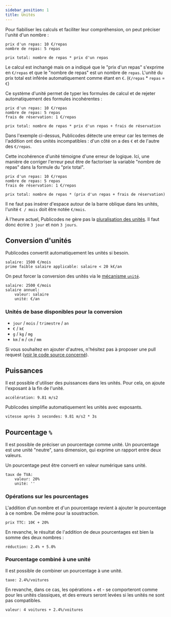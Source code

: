```yaml
---
sidebar_position: 1
title: Unités
---
```


Pour fiabiliser les calculs et faciliter leur compréhension, on peut préciser
l'unité d'un nombre :

```publicodes title="Exemple avec unité"
prix d'un repas: 10 €/repas
nombre de repas: 5 repas

prix total: nombre de repas * prix d'un repas
```

Le calcul est inchangé mais on a indiqué que le "prix d'un repas" s'exprime en
`€/repas` et que le "nombre de repas" est un nombre de `repas`. L'unité du prix
total est inférée automatiquement comme étant en `€`. (`€/repas` \* `repas` =
`€`)

Ce système d'unité permet de typer les formules de calcul et de rejeter
automatiquement des formules incohérentes :

```publicodes
prix d'un repas: 10 €/repas
nombre de repas: 5 repas
frais de réservation: 1 €/repas

prix total: nombre de repas * prix d'un repas + frais de réservation
```

Dans l'exemple ci-dessus, Publicodes détecte une erreur car les termes de
l'addition ont des unités incompatibles : d'un côté on a des `€` et de l'autre
des `€/repas`.

Cette incohérence d'unité témoigne d'une erreur de logique. Ici, une manière de corriger l'erreur peut être de factoriser la variable "nombre de repas" dans la formule du "prix total".

```publicodes
prix d'un repas: 10 €/repas
nombre de repas: 5 repas
frais de réservation: 1 €/repas

prix total: nombre de repas * (prix d'un repas + frais de réservation)
```

<Callout type="caution" >

Il ne faut pas insérer d'espace autour de la barre oblique dans
les unités, l'unité `€ / mois` doit être notée `€/mois`.

</Callout>

<Callout type="info" title="Pluralisation non implémentée">

À l'heure actuel, Publicodes ne gère pas la [pluralisation des unités](https://github.com/publicodes/publicodes/discussions/199). Il faut donc écrire `3 jour` et non `3 jours`.

</Callout>

## Conversion d'unités

Publicodes convertit automatiquement les unités si besoin.

```publicodes
salaire: 1500 €/mois
prime faible salaire applicable: salaire < 20 k€/an
```

On peut forcer la conversion des unités via le [mécanisme `unité`](/docs/mecanismes#unité).

```publicodes
salaire: 2500 €/mois
salaire annuel:
    valeur: salaire
    unité: €/an
```

### Unités de base disponibles pour la conversion

- `jour` / `mois` / `trimestre` / `an`
- `€` / `k€`
- `g` / `kg` / `mg`
- `km` / `m` / `cm` / `mm`

Si vous souhaitez en ajouter d'autres, n'hésitez pas à proposer une pull request ([voir le code source concerné](https://github.com/publicodes/publicodes/blob/2ffef27378e370f9ee018efee1e383e4e7966746/packages/core/src/units.ts#L183)).

## Puissances

Il est possible d'utiliser des puissances dans les unités. Pour cela, on ajoute l'exposant à la fin de l'unité.

```publicodes
accélération: 9.81 m/s2
```

Publicodes simplifie automatiquement les unités avec exposants.

```publicodes
vitesse après 3 secondes: 9.81 m/s2 * 3s
```

## Pourcentage `%`

Il est possible de préciser un pourcentage comme unité. Un pourcentage est une unité "neutre", sans dimension, qui exprime un rapport entre deux valeurs.

Un pourcentage peut être converti en valeur numérique sans unité.

```publicodes
taux de TVA:
    valeur: 20%
    unité: ''
```

### Opérations sur les pourcentages

L'addition d'un nombre et d'un pourcentage revient à ajouter le pourcentage à ce nombre. De même pour la soustraction.

```publicodes
prix TTC: 10€ + 20%
```

En revanche, le résultat de l'addition de deux pourcentages est bien la somme des deux nombres :

```publicodes
réduction: 2.4% + 5.0%
```

### Pourcentage combiné à une unité

Il est possible de combiner un pourcentage à une unité.

```publicodes
taxe: 2.4%/voitures
```

En revanche, dans ce cas, les opérations + et - se comporteront comme pour les unités classiques, et des erreurs seront levées si les unités ne sont pas compatibles.

```publicodes
valeur: 4 voitures + 2.4%/voitures
```

